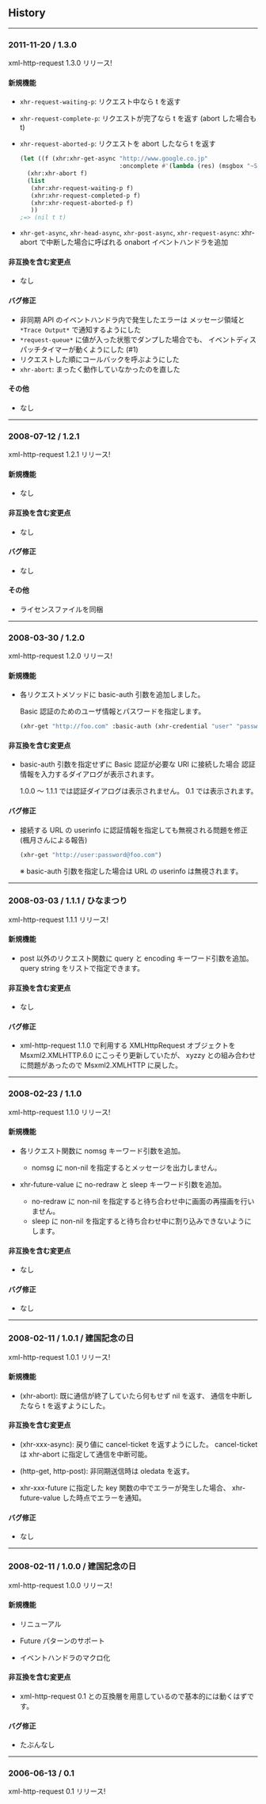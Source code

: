 ## History

---

### 2011-11-20 / 1.3.0

xml-http-request 1.3.0 リリース!

#### 新規機能

  * `xhr-request-waiting-p`: リクエスト中なら t を返す
  * `xhr-request-complete-p`: リクエストが完了なら t を返す (abort した場合も t)
  * `xhr-request-aborted-p`: リクエストを abort したなら t を返す

    ```lisp
    (let ((f (xhr:xhr-get-async "http://www.google.co.jp"
                                :oncomplete #'(lambda (res) (msgbox "~S" res)))))
      (xhr:xhr-abort f)
      (list
       (xhr:xhr-request-waiting-p f)
       (xhr:xhr-request-completed-p f)
       (xhr:xhr-request-aborted-p f)
       ))
    ;=> (nil t t)
    ```

  * `xhr-get-async`, `xhr-head-async`, `xhr-post-async`, `xhr-request-async`:
    xhr-abort で中断した場合に呼ばれる onabort イベントハンドラを追加

#### 非互換を含む変更点

  * なし

#### バグ修正

  * 非同期 API のイベントハンドラ内で発生したエラーは
    メッセージ領域と `*Trace Output*` で通知するようにした
  * `*request-queue*` に値が入った状態でダンプした場合でも、
    イベントディスパッチタイマーが動くようにした (#1)
  * リクエストした順にコールバックを呼ぶようにした
  * `xhr-abort`: まったく動作していなかったのを直した

#### その他

  * なし

---

### 2008-07-12 / 1.2.1

xml-http-request 1.2.1 リリース!

#### 新規機能

  * なし

#### 非互換を含む変更点

  * なし

#### バグ修正

  * なし

#### その他

  * ライセンスファイルを同梱


---

### 2008-03-30 / 1.2.0

xml-http-request 1.2.0 リリース!

#### 新規機能

  * 各リクエストメソッドに basic-auth 引数を追加しました。

    Basic 認証のためのユーザ情報とパスワードを指定します。

    ```lisp
    (xhr-get "http://foo.com" :basic-auth (xhr-credential "user" "password"))
    ```

#### 非互換を含む変更点

  * basic-auth 引数を指定せずに Basic 認証が必要な URI に接続した場合
    認証情報を入力するダイアログが表示されます。

    1.0.0 〜 1.1.1 では認証ダイアログは表示されません。
    0.1 では表示されます。

#### バグ修正

  * 接続する URL の userinfo に認証情報を指定しても無視される問題を修正
    (楓月さんによる報告)

    ```lisp
    (xhr-get "http://user:password@foo.com")
    ```

    ※ basic-auth 引数を指定した場合は URL の userinfo は無視されます。


---

### 2008-03-03 / 1.1.1 / ひなまつり

xml-http-request 1.1.1 リリース!

#### 新規機能

  * post 以外のリクエスト関数に query と encoding キーワード引数を追加。
    query string をリストで指定できます。

#### 非互換を含む変更点

  * なし

#### バグ修正

  * xml-http-request 1.1.0 で利用する XMLHttpRequest オブジェクトを
    Msxml2.XMLHTTP.6.0 にこっそり更新していたが、
    xyzzy との組み合わせに問題があったので Msxml2.XMLHTTP に戻した。


---

### 2008-02-23 / 1.1.0

xml-http-request 1.1.0 リリース!

#### 新規機能

  * 各リクエスト関数に nomsg キーワード引数を追加。

    - nomsg に non-nil を指定するとメッセージを出力しません。

  * xhr-future-value に no-redraw と sleep キーワード引数を追加。

    - no-redraw に non-nil を指定すると待ち合わせ中に画面の再描画を行いません。
    - sleep に non-nil を指定すると待ち合わせ中に割り込みできないようにします。

#### 非互換を含む変更点

  * なし

#### バグ修正

  * なし


---

### 2008-02-11 / 1.0.1 / 建国記念の日

xml-http-request 1.0.1 リリース!

#### 新規機能

  * (xhr-abort): 既に通信が終了していたら何もせず nil を返す、
    通信を中断したなら t を返すようにした。

#### 非互換を含む変更点

  * (xhr-xxx-async): 戻り値に cancel-ticket を返すようにした。
    cancel-ticket は xhr-abort に指定して通信を中断可能。

  * (http-get, http-post): 非同期送信時は oledata を返す。

  * xhr-xxx-future に指定した key 関数の中でエラーが発生した場合、
    xhr-future-value した時点でエラーを通知。

#### バグ修正

  * なし


---

### 2008-02-11 / 1.0.0 / 建国記念の日

xml-http-request 1.0.0 リリース!

#### 新規機能

  * リニューアル

  * Future パターンのサポート

  * イベントハンドラのマクロ化

#### 非互換を含む変更点

  * xml-http-request 0.1 との互換層を用意しているので基本的には動くはずです。

#### バグ修正

  * たぶんなし


---

### 2006-06-13 / 0.1

xml-http-request 0.1 リリース!

